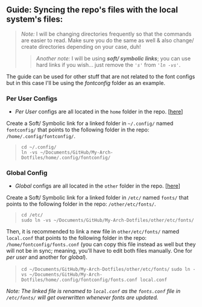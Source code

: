## Guide: Syncing the repo's files with the local system's files:

> *Note:* I will be changing directories frequently so that the commands are easier to read. Make sure you do the same as well & also change/ create directories depending on your case, duh!
>> *Another note:* I will be using ***soft/ symbolic links***; you can use hard links if you wish... just remove the _`'s'`_ from _`'ln -vs'`_.

The guide can be used for other stuff that are not related to the font configs but in this case I'll be using the *fontconfig* folder as an example.

### Per User Configs
- *Per User* configs are all located in the `home` folder in the repo. \[[here](/home/)\]

Create a Soft/ Symbolic link for a linked folder in `~/.config/` named `fontconfig/` that points to the following folder in the repo: `/home/.config/fontconfig/`.

> `cd ~/.config/`  
> `ln -vs ~/Documents/GitHub/My-Arch-Dotfiles/home/.config/fontconfig/`

### Global Config
- *Global* configs are all located in the `other` folder in the repo. \[[here](/other/)\]

Create a Soft/ Symbolic link for a linked folder in `/etc/` named `fonts/` that points to the following folder in the repo: `/other/etc/fonts/`.

> `cd /etc/`  
> `sudo ln -vs ~/Documents/GitHub/My-Arch-Dotfiles/other/etc/fonts/`

Then, it is recommended to link a new file in `other/etc/fonts/` named `local.conf` that points to the following folder in the repo: `/home/fontconfig/fonts.conf` (you can copy this file instead as well but they will not be in sync; meaning, you'll have to edit both files manually. One for *per user* and another for *global*).

> `cd ~/Documents/GitHub/My-Arch-Dotfiles/other/etc/fonts/`
> `sudo ln -vs ~/Documents/GitHub/My-Arch-Dotfiles/home/.config/fontconfig/fonts.conf local.conf`

*Note: The linked file is renamed to `local.conf` as the `fonts.conf` file in `/etc/fonts/` will get overwritten whenever fonts are updated.*
